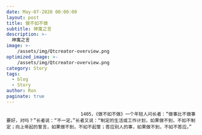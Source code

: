 ```yaml
---
date: May-07-2020 00:00:00
layout: post
title: 做不如不做
subtitle: 神寓之言
description: >-
  神寓之言
image: >-
    /assets/img/Qtcreator-overview.png
optimized_image: >-
    /assets/img/Qtcreator-overview.png
category: Story
tags:
  - blog
  - Story
author: Ron
paginate: true
---
```


							　　1405，《做不如不做》一个年轻人问长者：“做事比不做事要好，对吗？”长者说：“不一定。”长者又说：“制定的生活或工作计划，如果做不到，不如不制定；向上帝起的誓言，如果做不到，不如不起誓；答应别人的事，如果做不到，不如不答应。”
							
							
						